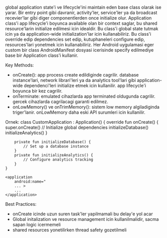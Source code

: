 global application state'i ve lifecycle'ini maintain eden base class olarak ise yarar.
Bir entry point gibi davranir, activity'ler, service'ler ya da broadcast recevier'lar gibi diger componentlerden once initialize olur.
Application class'i app lifecycle'i boyunca available olan bir context saglar, bu shared resource'larin initialize edilmesi icin idealdir.
Bu class'i global state tutmak icin ya da application-wide initialization'lar icin kullanabiliriz.
Bu class'i override edip dependencies set edip, kutuphaneleri configure edip, resources'lari yonetmek icin kullanabiliriz.
Her Android uygulamasi eger custom bir class AndroidManifest dosyasi icerisinde specify edilmediye base bir Application class'i kullanir.

Key Methods:
- onCreate(): app process create edildiginde cagrilir. database instance'lari, network librari'leri ya da analytics tool'lari gibi application-wide dependenci'leri initialize etmek icin kullanilir. app lifecycle'i boyunca bir kez cagrilir.
- onTerminate: emulated cihazlarda app terminated oldugunda cagrilir. gercek cihazlarda cagrilacagi garanti edilmez.
- onLowMemory() ve onTrimMemory(): sistem low memory algiladiginda triger'lanir. onLowMemory daha eski API surumleri icin kullanilir.

Ornek:
	class CustomApplication : Application() {
		override fun onCreate() {
			super.onCreate()
			// Initialize global dependencies
			initializeDatabase()
			initializeAnalytics()
		}
			
		private fun initializeDatabase() {
			// Set up a database instance
		}
		private fun initializeAnalytics() {
			// Configure analytics tracking
		}
	}

	<application
		android:name="
		... >
		...
	</application>

Best Practices:
- onCreate icinde uzun suren task'ler yapilmamali bu delay'e yol acar
- Global initalization ve resource management icin kullanilmalidir, sacma sapan logic icermemeli
- shared resources yonetilirken thread safety gozetilmeli